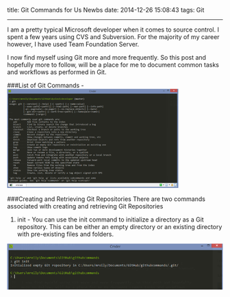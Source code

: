 title: Git Commands for Us Newbs
date: 2014-12-26 15:08:43
tags: Git

---
I am a pretty typical Microsoft developer when it comes to source control. I
spent a few years using CVS and Subversion. For the majority of my career however,
I have used Team Foundation Server.

I now find myself using Git more and more frequently. So this post and hopefully
more to follow, will be a place for me to document common tasks and workflows
as performed in Git.

###List of Git Commands -
![](../img/12262014/GitCommands.png)

###Creating and Retrieving Git Repositories
There are two commands associated with creating and retrieving Git Repositories

1. init - You can use the init command to initialize a directory as a Git repository.
This can be either an empty directory or an existing directory with pre-existing
files and folders.

![](../img/12262014/initCommand.png)
